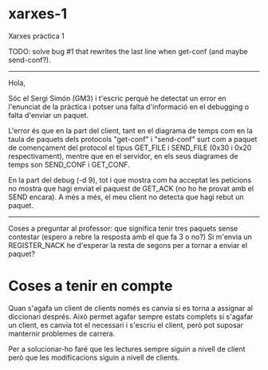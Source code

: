 # xarxes-1
Xarxes pràctica 1

TODO:
    solve bug #1 that rewrites the last line when get-conf (and maybe send-conf?).


----
Hola,

Sóc el Sergi Simón (GM3) i t'escric perquè he detectat un error en l'enunciat de la pràctica i potser una falta d'informació en el debugging o falta d'enviar un paquet.

L'error és que en la part del client, tant en el diagrama de temps com en la taula de paquets dels protocols "get-conf" i "send-conf" surt com a paquet de començament del protocol el tipus GET_FILE i SEND_FILE (0x30 i 0x20 respectivament), mentre que en el servidor, en els seus diagrames de temps son SEND_CONF i GET_CONF.

En la part del debug (-d 9), tot i que mostra com ha acceptat les peticions no mostra que hagi enviat el paquest de GET_ACK (no ho he provat amb el SEND encara). A més a més, el meu client no detecta que hagi rebut un paquet. 

---
Coses a preguntar al professor:
    que significa tenir tres paquets sense contestar (espero a rebre la resposta    amb el que fa 3 o no?)
    Si m'envia un REGISTER_NACK he d'esperar la resta de segons per a tornar a enviar el paquet?

# Coses a tenir en compte
Quan s'agafa un client de clients només es canvia si
es torna a assignar al diccionari després.
Això permet agafar sempre estats complets si s'agafar un client, 
es canvia tot el necessari i s'escriu el client, però pot
suposar manternir problemes de carrera.

Per a solucionar-ho faré que les lectures sempre siguin
a nivell de client però que les modificacions siguin a nivell de
clients.